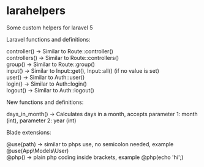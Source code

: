 # larahelpers
Some custom helpers for laravel 5

Laravel functions and definitions:

controller()      ->  Similar to Route::controller()<br>
controllers()     ->  Similar to Route::controllers()<br>
group()           ->  Similar to Route::group()<br>
input()           ->  Similar to Input::get(), Input::all() (if no value is set)<br>
user()            ->  Similar to Auth::user()<br>
login()           ->  Similar to Auth::login()<br>
logout()          ->  Similar to Auth::logout()<br>


New functions and definitions:

days_in_month() -> Calculates days in a month, accepts parameter 1: month (int), parameter 2: year (int)


Blade extensions:

@use(path)    ->  similar to phps use, no semicolon needed, example @use(App\Models\User)<br>
@php()        ->  plain php coding inside brackets, example @php(echo 'hi';)
